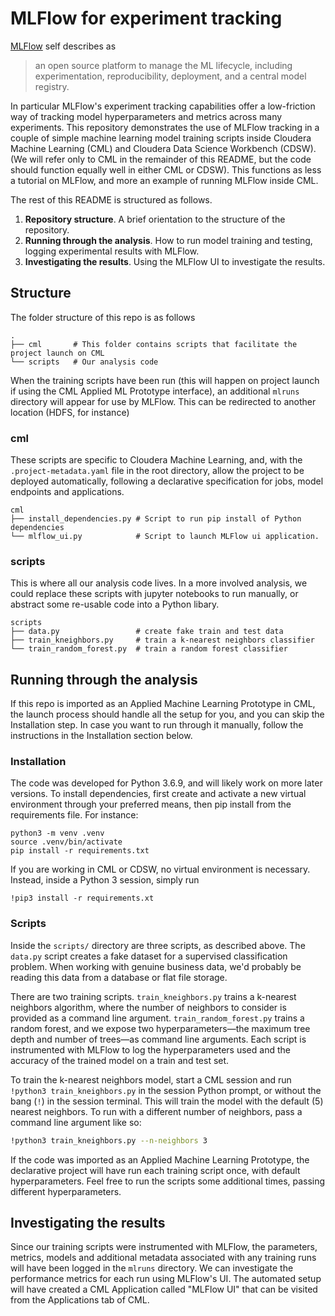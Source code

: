 # MLFlow for experiment tracking

[MLFlow](https://www.mlflow.org/) self describes as

> an open source platform to manage the ML lifecycle, including experimentation, reproducibility, deployment, and a central model registry.

In particular MLFlow's experiment tracking capabilities offer a low-friction way of tracking model hyperparameters and metrics across many experiments.
This repository demonstrates the use of MLFlow tracking in a couple of simple machine learning model training scripts inside Cloudera Machine Learning (CML) and Cloudera Data Science Workbench (CDSW).
(We will refer only to CML in the remainder of this README, but the code should function equally well in either CML or CDSW).
This functions as less a tutorial on MLFlow, and more an example of running MLFlow inside CML.

The rest of this README is structured as follows.

1. **Repository structure**. A brief orientation to the structure of the repository.
2. **Running through the analysis**. How to run model training and testing, logging experimental results with MLFlow.
3. **Investigating the results**. Using the MLFlow UI to investigate the results.


## Structure

The folder structure of this repo is as follows

```
.
├── cml       # This folder contains scripts that facilitate the project launch on CML
└── scripts   # Our analysis code
```

When the training scripts have been run (this will happen on project launch if using the CML Applied ML Prototype interface), an additional `mlruns` directory will appear for use by MLFlow.
This can be redirected to another location (HDFS, for instance) 

### cml

These scripts are specific to Cloudera Machine Learning, and, with the `.project-metadata.yaml` file in the root directory, allow the project to be deployed automatically, following a declarative specification for jobs, model endpoints and applications.

```
cml
├── install_dependencies.py # Script to run pip install of Python dependencies
└── mlflow_ui.py            # Script to launch MLFlow ui application.
```

### scripts

This is where all our analysis code lives.
In a more involved analysis, we could replace these scripts with jupyter notebooks to run manually, or abstract some re-usable code into a Python libary.

```
scripts
├── data.py                 # create fake train and test data
├── train_kneighbors.py     # train a k-nearest neighbors classifier
└── train_random_forest.py  # train a random forest classifier
```

## Running through the analysis

If this repo is imported as an Applied Machine Learning Prototype in CML, the launch process should handle all the setup for you, and you can skip the Installation step.
In case you want to run through it manually, follow the instructions in the Installation section below.

### Installation

The code was developed for Python 3.6.9, and will likely work on more later versions.
To install dependencies, first create and activate a new virtual environment through your preferred means, then pip install from the requirements file. For instance:

```
python3 -m venv .venv
source .venv/bin/activate
pip install -r requirements.txt
```

If you are working in CML or CDSW, no virtual environment is necessary.
Instead, inside a Python 3 session, simply run

```
!pip3 install -r requirements.xt
```

### Scripts

Inside the `scripts/` directory are three scripts, as described above.
The `data.py` script creates a fake dataset for a supervised classification problem.
When working with genuine business data, we'd probably be reading this data from a database or flat file storage.

There are two training scripts.
`train_kneighbors.py` trains a k-nearest neighbors algorithm, where the number of neighbors to consider is provided as a command line argument.
`train_random_forest.py` trains a random forest, and we expose two hyperparameters&mdash;the maximum tree depth and number of trees&mdash;as command line arguments.
Each script is instrumented with MLFlow to log the hyperparameters used and the accuracy of the trained model on a train and test set.

To train the k-nearest neighbors model, start a CML session and run `!python3 train_kneighbors.py` in the session Python prompt, or without the bang (`!`) in the session terminal.
This will train the model with the default (5) nearest neighbors.
To run with a different number of neighbors, pass a command line argument like so:

```bash
!python3 train_kneighbors.py --n-neighbors 3
```

If the code was imported as an Applied Machine Learning Prototype, the declarative project will have run each training script once, with default hyperparameters.
Feel free to run the scripts some additional times, passing different hyperparameters.

## Investigating the results

Since our training scripts were instrumented with MLFlow, the parameters, metrics, models and additional metadata associated with any training runs will have been logged in the `mlruns` directory.
We can investigate the performance metrics for each run using MLFlow's UI.
The automated setup will have created a CML Application called "MLFlow UI" that can be visited from the Applications tab of CML.
